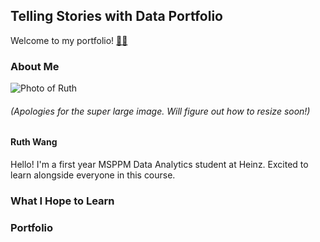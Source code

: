 ## Telling Stories with Data Portfolio
Welcome to my portfolio! [🐙😸](/octocatHaiku.md)

### About Me
<!-- <img src="/MVIMG_20191020_181937.png" width="250" height="337"> -->
![Photo of Ruth](/MVIMG_20191020_181937.png)
###### (Apologies for the super large image. Will figure out how to resize soon!)
#### Ruth Wang  
Hello! I'm a first year MSPPM Data Analytics student at Heinz. Excited to learn alongside everyone in this course.

### What I Hope to Learn

### Portfolio
